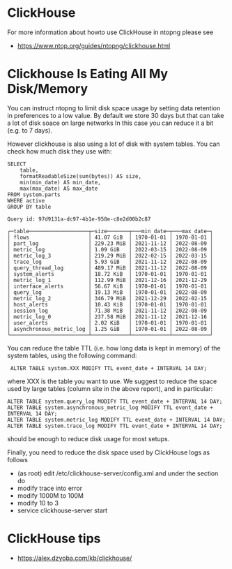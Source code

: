 # ClickHouse
For more information about howto use ClickHouse in ntopng please see
- https://www.ntop.org/guides/ntopng/clickhouse.html

# Clickhouse Is Eating All My Disk/Memory
You can instruct ntopng to limit disk space usage by setting data retention in preferences to a low value. By default we store 30 days but that can take a lot of disk soace on large networks In this case you can reduce it a bit (e.g. to 7 days).

However clickhouse is also using a lot of disk with system tables. You can check how much disk they use with:

```
SELECT
    table,
    formatReadableSize(sum(bytes)) AS size,
    min(min_date) AS min_date,
    max(max_date) AS max_date
FROM system.parts
WHERE active
GROUP BY table

Query id: 97d9131a-dc97-4b1e-958e-c8e2d00b2c87

┌─table───────────────────┬─size───────┬───min_date─┬───max_date─┐
│ flows                   │ 41.07 GiB  │ 1970-01-01 │ 1970-01-01 │
│ part_log                │ 229.23 MiB │ 2021-11-12 │ 2022-08-09 │
│ metric_log              │ 1.09 GiB   │ 2022-03-15 │ 2022-08-09 │
│ metric_log_3            │ 219.29 MiB │ 2022-02-15 │ 2022-03-15 │
│ trace_log               │ 5.93 GiB   │ 2021-11-12 │ 2022-08-09 │
│ query_thread_log        │ 489.17 MiB │ 2021-11-12 │ 2022-08-09 │
│ system_alerts           │ 18.72 KiB  │ 1970-01-01 │ 1970-01-01 │
│ metric_log_1            │ 112.99 MiB │ 2021-12-16 │ 2021-12-29 │
│ interface_alerts        │ 56.67 KiB  │ 1970-01-01 │ 1970-01-01 │
│ query_log               │ 19.13 MiB  │ 1970-01-01 │ 2022-08-09 │
│ metric_log_2            │ 346.79 MiB │ 2021-12-29 │ 2022-02-15 │
│ host_alerts             │ 10.43 KiB  │ 1970-01-01 │ 1970-01-01 │
│ session_log             │ 71.38 MiB  │ 2021-11-12 │ 2022-08-09 │
│ metric_log_0            │ 237.58 MiB │ 2021-11-12 │ 2021-12-16 │
│ user_alerts             │ 2.02 KiB   │ 1970-01-01 │ 1970-01-01 │
│ asynchronous_metric_log │ 1.25 GiB   │ 1970-01-01 │ 2022-08-09 │
└─────────────────────────┴────────────┴────────────┴────────────┘

```

You can reduce the table TTL (i.e. how long data is kept in memory) of the system tables, using the following command:

```
 ALTER TABLE system.XXX MODIFY TTL event_date + INTERVAL 14 DAY;
 ```
 where XXX is the table you want to use. We suggest to reduce the space used by large tables (column site in the above report), and in particular:
 
 ```
 ALTER TABLE system.query_log MODIFY TTL event_date + INTERVAL 14 DAY;
 ALTER TABLE system.asynchronous_metric_log MODIFY TTL event_date + INTERVAL 14 DAY;
 ALTER TABLE system.metric_log MODIFY TTL event_date + INTERVAL 14 DAY;
 ALTER TABLE system.trace_log MODIFY TTL event_date + INTERVAL 14 DAY;
 ```
 
 should be enough to reduce disk usage for most setups.
 
Finally, you need to reduce the disk space used by ClickHouse logs as follows
- (as root) edit /etc/clickhouse-server/config.xml and under the <logger> section do
- modify <level>trace</level> into <level>error</level>
- modify <size>1000M</size> to <size>100M</size>
- modify <count>10</count> to <count>3</count>
- service clickhouse-server start

# ClickHouse tips
- https://alex.dzyoba.com/kb/clickhouse/

